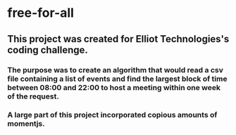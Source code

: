 # free-for-all

## This project was created for Elliot Technologies's coding challenge.
### The purpose was to create an algorithm that would read a csv file containing a list of events and find the largest block of time between 08:00 and 22:00 to host a meeting within one week of the request.

### A large part of this project incorporated copious amounts of momentjs. 
